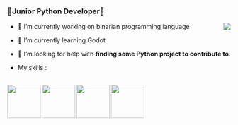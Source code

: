 ### 🐍Junior Python Developer🐍
<img src="https://github-readme-stats.vercel.app/api?username=farkon00&theme=radical&count_private=true&show_icons=true" align=right>

- 🔭 I’m currently working on binarian programming language
- 🌱 I’m currently learning Godot
- 🤔 I’m looking for help with **finding some Python project to contribute to**.

- My skills :
<br>
<div>
<img src="https://cdn.icon-icons.com/icons2/1508/PNG/512/python_104451.png" width="75" height="75" align=left>
<img src="https://upload.wikimedia.org/wikipedia/commons/thumb/6/6a/Godot_icon.svg/900px-Godot_icon.svg.png?20170822201738" width="75" height="75" align=left>
<img src="https://cdn.icon-icons.com/icons2/2107/PNG/512/file_type_django_icon_130645.png" width="75" height="75" align=left>
<img src="https://cdn.icon-icons.com/icons2/2108/PNG/512/javascript_icon_130900.png" width="75" height="75" align=left>
</div>
